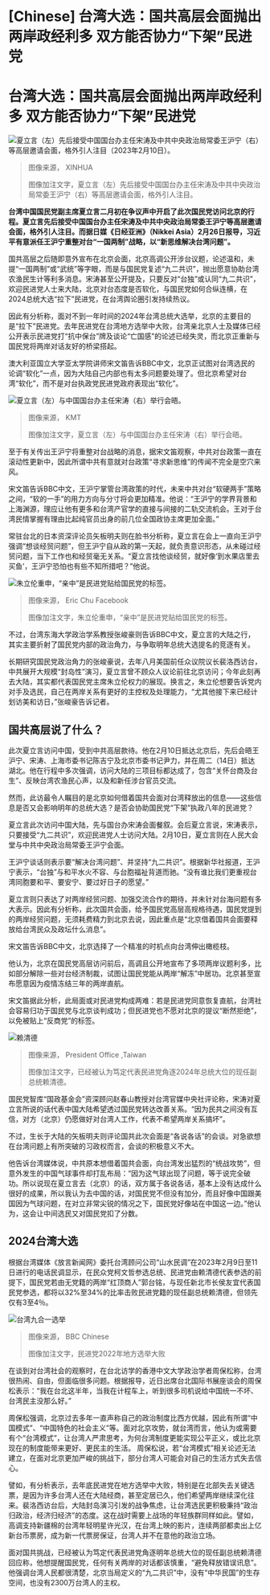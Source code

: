 # [Chinese] 台湾大选：国共高层会面抛出两岸政经利多 双方能否协力“下架”民进党

#  台湾大选：国共高层会面抛出两岸政经利多 双方能否协力“下架”民进党


![夏立言（左）先后接受中国国台办主任宋涛及中共中央政治局常委王沪宁（右）等高层邀请会面，格外引人注目（2023年2月10日）。](_128657373_andrew_hsia_xinhua.jpg)

> 图像来源，  XINHUA
>
> 图像加注文字，夏立言（左）先后接受中国国台办主任宋涛及中共中央政治局常委王沪宁（右）等高层邀请会面，格外引人注目。

**台湾中国国民党副主席夏立言二月初在争议声中开启了此次国民党访问北京的行程。夏立言先后接受中国国台办主任宋涛及中共中央政治局常委王沪宁等高层邀请会面，格外引人注目。而据日媒《日经亚洲》（Nikkei Asia）2月26日报导，习近平有意派任王沪宁重整对台“一国两制”战略，以“新思维解决台湾问题”。**

国共高层之后随即意外宣布在北京会面，北京高调公开涉台议题，论述温和，未提“一国两制”或“武统”等字眼，而是与国民党复述“九二共识”，抛出愿意协助台湾农渔民生计等利多消息。宋涛甚至公开提及，只要反对“台独”或认同“九二共识”，欢迎民进党人士来大陆，北京对台态度是否软化，与国民党如何合纵连横，在2024总统大选“拉下”民进党，在台湾舆论圈引发持续热议。

因此有分析称，面对不到一年时间的2024年台湾总统大选举，北京的主要目的是“拉下”民进党。去年民进党在台湾地方选举中大败，台湾亲北京人士及媒体已经公开表示民进党打“抗中保台”牌及谈论“亡国感”的论述已经失灵，而北京正重新与国民党将两岸对话友好的桥梁搭起。

澳大利亚国立大学亚太学院讲师宋文笛告诉BBC中文，北京正试图对台湾选民的论调“软化”一点，因为大陆自己内部也有太多问题要处理了。但北京希望对台湾“软化”，而不是对台执政党民进党政府表现出“软化”。

![夏立言（左）与中国国台办主任宋涛（右）举行会晤。](_128657371_dsc07490.jpg)

> 图像来源，  KMT
>
> 图像加注文字，夏立言（左）与中国国台办主任宋涛（右）举行会晤。

至于有关传出王沪宁将重整对台战略的消息，据宋文笛观察，中共对台政策一直在滚动性更新中，因此所谓中共有意就对台政策“寻求新思维”的传闻不完全是空穴来风。

宋文笛告诉BBC中文，王沪宁掌管台湾政策的时代，未来中共对台“软硬两手”策略之间，“软的一手”的用力方向与分寸将会更加精准。他说：“王沪宁的学界背景和上海渊源，理应让他有更多和台湾产官学的直接与间接的二轨交流机会。王对于台湾民情掌握有理由比起纯官员出身的前几位全国政协主席更加全面。”

常驻台北的日本资深评论员矢板明夫则在脸书分析称，夏立言在会上一直向王沪宁强调“想谈经贸问题”，但王沪宁自从政的第一天起，就负责意识形态，从未碰过经贸问题，当下工作也和经贸毫无关系。“夏立言找他谈经贸，就好像‘到水果店里去买鱼’，王沪宁恐怕也有些不知所措吧？”他说。

![朱立伦重申，“亲中”是民进党贴给国民党的标签。](_125308118_whatsubject.jpg)

> 图像来源，  Eric Chu Facebook
>
> 图像加注文字，朱立伦重申，“亲中”是民进党贴给国民党的标签。

不过，台湾东海大学政治学系教授张峻豪则告诉BBC中文，夏立言的大陆之行，其实主要折射了国民党内部的政治角力，与争取明年总统大选提名的竞逐有关。

长期研究国民党政治角力的张峻豪说，去年八月美国前任众议院议长裴洛西访台，中共展开大规模“封岛性”演习，夏立言曾不顾众人议论前往北京访问；今年此刻再去大陆，其实都代表国民党主席朱立伦权力的展现。换言之，朱立伦想要告诉党内对手及选民，自己在两岸关系有更好的主控权及处理能力，“尤其他接下来已经计划访美和访日，”张峻豪告诉记者。

##  国共高层说了什么？

此次夏立言访问中国，受到中共高层款待。他在2月10日抵达北京后，先后会晤王沪宁、宋涛、上海市委书记陈吉宁及北京市委书记尹力，并在周二（14日）抵达湖北。他在行程中多次强调，访问大陆的三项目标都达成了，包含“关怀台商及台生”、反映台湾农渔民心声，以及和新任涉台官员交流。

然而，此访最令人瞩目的是北京如何借着国共会面对台湾释放出的信息——这些信息是否又会影响明年的总统大选？是否会协助国民党“下架”执政八年的民进党？

夏立言此次访问中国大陆，先与国台办宋涛会面餐叙。会后夏立言说，宋涛表示，只要接受“九二共识”，欢迎民进党人士访问大陆。2月10日，夏立言则在人民大会堂与中共中央政治局常委王沪宁会面。

王沪宁谈话则表示要“解决台湾问题”、并坚持“九二共识”。根据新华社报道，王沪宁表示，“台独”与和平水火不容、与台胞福祉背道而驰。“没有谁比我们更重视台湾同胞要和平、要安宁、要过好日子的愿望。”

夏立言则只表达了对两岸经贸问题、加强交流合作的期待，并未针对台海问题有多大表示。因此有分析称，此次国共会面，给予国民党高层高规格待遇，国民党提到的两岸经贸问题，无须耗费精力到北京去说，因此重点是“北京借着国共会面要释放给台湾民众及政坛什么消息”。

宋文笛告诉BBC中文，北京选择了一个精准的时机点向台湾伸出橄榄枝。

他认为，北京在国民党高层访问前后，高调且公开地宣布了多项两岸议题利多，比如部分解除一些对台经济制裁，试图让国民党能从两岸“解冻”中居功。北京甚至宣布愿意因为疫情冻结三年的两岸直航。

宋文笛据此分析，此局面或对民进党构成两难：若是民进党同意恢复直航，台湾社会容易归功于国民党与北京谈判成功；但民进党也不愿对北京的提议“断然拒绝”，以免被贴上“反商党”的标签。

![赖清德](_128285210_7ebc3b6d-dcdc-40f9-9ab4-b8bdc5f5424e.jpg)

> 图像来源，  President Office ,Taiwan
>
> 图像加注文字，已经被认为笃定代表民进党角逐2024年总统大位的现任副总统赖清德。

国民党智库“国政基金会”资深顾问赵春山教授对台湾官媒中央社评论称，宋涛对夏立言所说的话代表中国大陆希望透过国民党转达改善关系。“因为民共之间没有互信，对方（北京）仍愿做好对台湾人工作，代表不希望两岸关系搞坏”。

不过，生长于大陆的矢板明夫则评论国共此次会面是“各说各话”的会谈。对急欲想在台湾问题上有所突破的习政权而言，会谈的积极意义不大。

他告诉台湾媒体说，中共原本想借着国共会面，向台湾发出猛烈的“统战攻势”，但意外发生的中国气球事件却打乱布局：“因为这气球出现了问题，等于说完全破功。所以说现在夏立言去（北京）的话，双方属于各说各话，基本上没有达成什么很好的成果，所以我认为去中国的话，对国民党不但没有加分，而且好像中国跟美国因为气球问题，在对立非常尖锐的情况之下，国民党好像站在中国这一边。”他认为，这会让中间选民又对国民党扣了分数。

##  2024台湾大选

根据台湾媒体《放言新闻网》委托台湾顾问公司“山水民调”在2023年2月9日至11日进行的电话民调显示，在民众党柯文哲参选总统、民进党由赖清德代表参选的前提下，国民党若由无党籍的两岸“红顶商人”郭台铭，与现任新北市长侯友宜代表国民党参选，都将以32%至34%的比率击败民进党籍的现任副总统赖清德，但领先仅有3至4％。

![台湾九合一选举](_127815986_de0433e8-c159-4ea2-a0ac-e5dc8111709f.jpg)

> 图像来源，  BBC Chinese
>
> 图像加注文字，民进党2022年地方选举大败

在谈到对台湾社会的观察时，在台北访学的香港中文大学政治学者周保松称，台湾很热闹、自由，但面临很多问题。根据报导，近日出席台北国际书展座谈会的周保松表示：“我在台北这半年，当我在计程车上，听到很多司机说给中国统一不坏、台湾民主没那么好。”

周保松强调，北京过去多年一直声称自己的政治制度比西方优越，因此有所谓“中国模式”、“中国特色的社会主义”等。面对北京攻势，就台湾而言，他认为或需要有个“台湾模式”，让台湾人严肃思考，为何台湾制度更能实现公平正义，或比北京现在的制度能带来更好、更民主的生活。 周保松说，若“台湾模式”相关论述无法建立，在面对北京更加严峻的挑战下，部分台湾人可能会对自己的生活方式失去信心。

譬如，有分析表示，去年底民进党在地方选举中大败，特别是在北部失去关键选票，是因为许多台湾人还在大陆经商，甚至定居已久，他们希望两岸继续深化往来。裴洛西访台后，大陆封岛演习引发的战争焦虑，让台湾选民更积极秉持“政治归政治，经济归经济”的态度。这在战时需要上战场的年轻族群同样如此。譬如，高调支持新疆棉的台湾年轻明星许光汉，在台湾上映的影片，连续两部都卖出上亿新台币票房，成为新一代票房保证，台湾人并不在意他的政治立场。

面对国共挑战，已经被认为笃定代表民进党角逐明年总统大位的现任副总统赖清德回应称，他想提醒国民党，任何有关两岸的对话都该慎重，“避免释放错误讯息”。他强调台湾人民都很清楚，北京当局定义的“九二共识”中，没有“中华民国”的生存空间，也没有2300万台湾人的主权。



